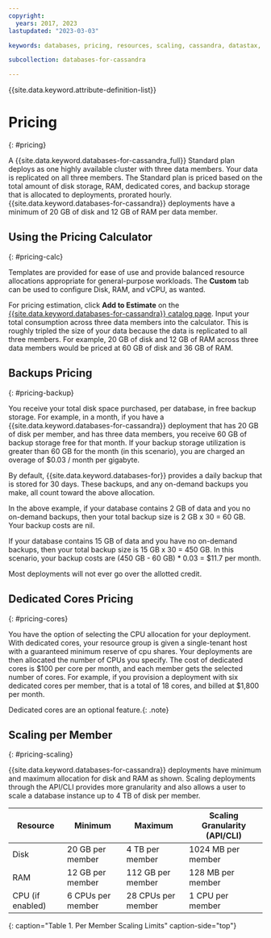 ```yaml
---
copyright:
  years: 2017, 2023
lastupdated: "2023-03-03"

keywords: databases, pricing, resources, scaling, cassandra, datastax, dse, backup pricing, cassandra pricing, datastax pricing

subcollection: databases-for-cassandra

---
```


{{site.data.keyword.attribute-definition-list}}

# Pricing
{: #pricing}

A {{site.data.keyword.databases-for-cassandra_full}} Standard plan deploys as one highly available cluster with three data members. Your data is replicated on all three members. The Standard plan is priced based on the total amount of disk storage, RAM, dedicated cores, and backup storage that is allocated to deployments, prorated hourly. {{site.data.keyword.databases-for-cassandra}} deployments have a minimum of 20 GB of disk and 12 GB of RAM per data member.

## Using the Pricing Calculator
{: #pricing-calc}

Templates are provided for ease of use and provide balanced resource allocations appropriate for general-purpose workloads. The **Custom** tab can be used to configure Disk, RAM, and vCPU, as wanted.

For pricing estimation, click **Add to Estimate** on the [{{site.data.keyword.databases-for-cassandra}} catalog page](https://cloud.ibm.com/catalog/databases-for-cassandra). Input your total consumption across three data members into the calculator. This is roughly tripled the size of your data because the data is replicated to all three members. For example, 20 GB of disk and 12 GB of RAM across three data members would be priced at 60 GB of disk and 36 GB of RAM. 

## Backups Pricing
{: #pricing-backup}

You receive your total disk space purchased, per database, in free backup storage. For example, in a month, if you have a {{site.data.keyword.databases-for-cassandra}} deployment that has 20 GB of disk per member, and has three data members, you receive 60 GB of backup storage free for that month. If your backup storage utilization is greater than 60 GB for the month (in this scenario), you are charged an overage of $0.03 / month per gigabyte. 

By default, {{site.data.keyword.databases-for}} provides a daily backup that is stored for 30 days. These backups, and any on-demand backups you make, all count toward the above allocation.

In the above example, if your database contains 2 GB of data and you no on-demand backups, then your total backup size is 2 GB x 30 = 60 GB. Your backup costs are nil.

If your database contains 15 GB of data and you have no on-demand backups, then your total backup size is 15 GB x 30 = 450 GB. In this scenario, your backup costs are (450 GB - 60 GB) * 0.03 = $11.7 per month.

Most deployments will not ever go over the allotted credit.

## Dedicated Cores Pricing
{: #pricing-cores}

You have the option of selecting the CPU allocation for your deployment. With dedicated cores, your resource group is given a single-tenant host with a guaranteed minimum reserve of cpu shares. Your deployments are then allocated the number of CPUs you specify. The cost of dedicated cores is $100 per core per month, and each member gets the selected number of cores. For example, if you provision a deployment with six dedicated cores per member, that is a total of 18 cores, and billed at $1,800 per month. 

Dedicated cores are an optional feature.{: .note}

## Scaling per Member
{: #pricing-scaling}

{{site.data.keyword.databases-for-cassandra}} deployments have minimum and maximum allocation for disk and RAM as shown. Scaling deployments through the API/CLI provides more granularity and also allows a user to scale a database instance up to 4 TB of disk per member.

| Resource | Minimum | Maximum | Scaling Granularity (API/CLI) |
| ---------- | ----- | ----- | ------- |
| Disk | 20 GB per member | 4 TB per member | 1024 MB per member |
| RAM | 12 GB per member | 112 GB per member | 128 MB per member |
| CPU (if enabled) | 6 CPUs per member | 28 CPUs per member| 1 CPU per member |
{: caption="Table 1. Per Member Scaling Limits" caption-side="top"}
